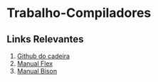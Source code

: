 # Trabalho-Compiladores

## Links Relevantes
1. [Github do cadeira](https://github.com/schnorr/comp)
2. [Manual Flex](https://westes.github.io/flex/manual/)
3. [Manual Bison](https://www.gnu.org/software/bison/manual/html_node/index.html)
